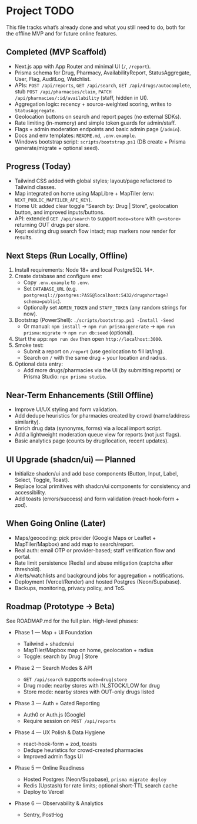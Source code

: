 # Project TODO

This file tracks what’s already done and what you still need to do, both for the offline MVP and for future online features.

## Completed (MVP Scaffold)
- Next.js app with App Router and minimal UI (`/`, `/report`).
- Prisma schema for Drug, Pharmacy, AvailabilityReport, StatusAggregate, User, Flag, AuditLog, Watchlist.
- APIs: `POST /api/reports`, `GET /api/search`, `GET /api/drugs/autocomplete`, stub `POST /api/pharmacies/claim`, `PATCH /api/pharmacies/:id/availability` (staff, hidden in UI).
- Aggregation logic: recency + source-weighted scoring, writes to `StatusAggregate`.
- Geolocation buttons on search and report pages (no external SDKs).
- Rate limiting (in-memory) and simple token guards for admin/staff.
- Flags + admin moderation endpoints and basic admin page (`/admin`).
- Docs and env templates: `README.md`, `.env.example`.
- Windows bootstrap script: `scripts/bootstrap.ps1` (DB create + Prisma generate/migrate + optional seed).

## Progress (Today)
- Tailwind CSS added with global styles; layout/page refactored to Tailwind classes.
- Map integrated on home using MapLibre + MapTiler (env: `NEXT_PUBLIC_MAPTILER_API_KEY`).
- Home UI: added clear toggle “Search by: Drug | Store”, geolocation button, and improved inputs/buttons.
- API: extended `GET /api/search` to support `mode=store` with `q=<store>` returning OUT drugs per store.
- Kept existing drug search flow intact; map markers now render for results.

## Next Steps (Run Locally, Offline)
1. Install requirements: Node 18+ and local PostgreSQL 14+.
2. Create database and configure env:
   - Copy `.env.example` to `.env`.
   - Set `DATABASE_URL` (e.g. `postgresql://postgres:PASS@localhost:5432/drugshortage?schema=public`).
   - Optionally set `ADMIN_TOKEN` and `STAFF_TOKEN` (any random strings for now).
3. Bootstrap (PowerShell): `./scripts/bootstrap.ps1 -Install -Seed`
   - Or manual: `npm install` → `npm run prisma:generate` → `npm run prisma:migrate` → `npm run db:seed` (optional).
4. Start the app: `npm run dev` then open `http://localhost:3000`.
5. Smoke test:
   - Submit a report on `/report` (use geolocation to fill lat/lng).
   - Search on `/` with the same drug + your location and radius.
6. Optional data entry:
   - Add more drugs/pharmacies via the UI (by submitting reports) or Prisma Studio: `npx prisma studio`.

## Near-Term Enhancements (Still Offline)
- Improve UI/UX styling and form validation.
- Add dedupe heuristics for pharmacies created by crowd (name/address similarity).
- Enrich drug data (synonyms, forms) via a local import script.
- Add a lightweight moderation queue view for reports (not just flags).
- Basic analytics page (counts by drug/location, recent updates).

## UI Upgrade (shadcn/ui) — Planned
- Initialize shadcn/ui and add base components (Button, Input, Label, Select, Toggle, Toast).
- Replace local primitives with shadcn/ui components for consistency and accessibility.
- Add toasts (errors/success) and form validation (react-hook-form + zod).

## When Going Online (Later)
- Maps/geocoding: pick provider (Google Maps or Leaflet + MapTiler/Mapbox) and add map to search/report.
- Real auth: email OTP or provider-based; staff verification flow and portal.
- Rate limit persistence (Redis) and abuse mitigation (captcha after threshold).
- Alerts/watchlists and background jobs for aggregation + notifications.
- Deployment (Vercel/Render) and hosted Postgres (Neon/Supabase).
- Backups, monitoring, privacy policy, and ToS.

## Roadmap (Prototype → Beta)
See ROADMAP.md for the full plan. High-level phases:

- Phase 1 — Map + UI Foundation
  - Tailwind + shadcn/ui
  - MapTiler/Mapbox map on home, geolocation + radius
  - Toggle: search by Drug | Store

- Phase 2 — Search Modes & API
  - `GET /api/search` supports `mode=drug|store`
  - Drug mode: nearby stores with IN_STOCK/LOW for drug
  - Store mode: nearby stores with OUT-only drugs listed

- Phase 3 — Auth + Gated Reporting
  - Auth0 or Auth.js (Google)
  - Require session on `POST /api/reports`

- Phase 4 — UX Polish & Data Hygiene
  - react-hook-form + zod, toasts
  - Dedupe heuristics for crowd-created pharmacies
  - Improved admin flags UI

- Phase 5 — Online Readiness
  - Hosted Postgres (Neon/Supabase), `prisma migrate deploy`
  - Redis (Upstash) for rate limits; optional short-TTL search cache
  - Deploy to Vercel

- Phase 6 — Observability & Analytics
  - Sentry, PostHog
